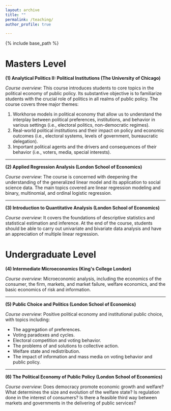 ```yaml
---
layout: archive
title: ""
permalink: /teaching/
author_profile: true

---
```



{% include base_path %}



Masters Level
======

**(1) Analytical Politics II: Political Institutions (The University of Chicago)**

*Course overview:* This course introduces students to core topics in the political economy of public policy. Its substantive objective is to familiarize students with the crucial role of politics in all realms of public policy. The course covers three major themes:
1. Workhorse models in political economy that allow us to understand the interplay between political preferences, institutions, and behavior in various settings (i.e., electoral politics, non-democratic regimes).
2. Real-world political institutions and their impact on policy and economic outcomes (i.e., electoral systems, levels of government, bureaucratic delegation).
3. Important political agents and the drivers and consequences of their behavior (i.e., voters, media, special interests).

---

**(2) Applied Regression Analysis (London School of Economics)**

*Course overview:* The course is concerned with deepening the understanding of the generalized linear model and its application to social science data. The main topics covered are linear regression modeling and binary, multinomial, and ordinal logistic regression.

---

**(3) Introduction to Quantitative Analysis (London School of Economics)**

*Course overview:* It covers the foundations of descriptive statistics and statistical estimation and inference. At the end of the course, students should be able to carry out univariate and bivariate data analysis and have an appreciation of multiple linear regression.

Undergraduate Level
======

**(4) Intermediate Microeconomics (King's College London)**

*Course overview:* Microeconomic analysis, including the economics of the consumer, the firm, markets, and market failure, welfare economics, and the basic economics of risk and information.

---

**(5) Public Choice and Politics (London School of Economics)**

*Course overview:* Positive political economy and institutional public choice, with topics including:
- The aggregation of preferences.
- Voting paradoxes and cycles.
- Electoral competition and voting behavior.
- The problems of and solutions to collective action.
- Welfare state and redistribution.
- The impact of information and mass media on voting behavior and public policy.

---

**(6) The Political Economy of Public Policy (London School of Economics)**

*Course overview:* Does democracy promote economic growth and welfare? What determines the size and evolution of the welfare state? Is regulation done in the interest of consumers? Is there a feasible third way between markets and governments in the delivering of public services?


